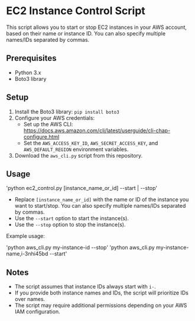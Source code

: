 # EC2 Instance Control Script

This script allows you to start or stop EC2 instances in your AWS account, based on their name or instance ID. You can also specify multiple names/IDs separated by commas.

## Prerequisites

- Python 3.x
- Boto3 library

## Setup

1. Install the Boto3 library: `pip install boto3`
2. Configure your AWS credentials:
   - Set up the AWS CLI: https://docs.aws.amazon.com/cli/latest/userguide/cli-chap-configure.html
   - Set the `AWS_ACCESS_KEY_ID`, `AWS_SECRET_ACCESS_KEY`, and `AWS_DEFAULT_REGION` environment variables.
3. Download the `aws_cli.py` script from this repository.

## Usage

'python ec2_control.py [instance_name_or_id] --start | --stop'

- Replace `[instance_name_or_id]` with the name or ID of the instance you want to start/stop. You can also specify multiple names/IDs separated by commas.
- Use the `--start` option to start the instance(s).
- Use the `--stop` option to stop the instance(s).

Example usage:

'python aws_cli.py my-instance-id --stop'
'python aws_cli.py my-instance-name,i-3nhi45bd --start'

## Notes

- The script assumes that instance IDs always start with `i-`.
- If you provide both instance names and IDs, the script will prioritize IDs over names.
- The script may require additional permissions depending on your AWS IAM configuration.
